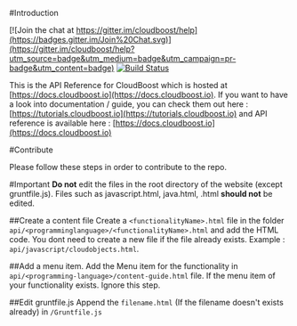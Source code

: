#Introduction

[![Join the chat at https://gitter.im/cloudboost/help](https://badges.gitter.im/Join%20Chat.svg)](https://gitter.im/cloudboost/help?utm_source=badge&utm_medium=badge&utm_campaign=pr-badge&utm_content=badge) [![Build Status](http://cbjenkins.cloudapp.net:8080/buildStatus/icon?job=CbDocumentation)](http://cbjenkins.cloudapp.net:8080/job/CbDocumentation)


This is the API Reference for CloudBoost which is hosted at [https://docs.cloudboost.io](https://docs.cloudboost.io). If you want to have a look into documentation / guide, you can check them out here : [https://tutorials.cloudboost.io](https://tutorials.cloudboost.io) and API reference is available here : [https://docs.cloudboost.io](https://docs.cloudboost.io)

#Contribute

Please follow these steps in order to contribute to the repo. 

#Important
**Do not** edit the files in the root directory of the website (except gruntfile.js). Files such as javascript.html, java.html, <programming-language>.html **should not** be edited.   


##Create a content file
Create a `<functionalityName>.html` file in the folder `api/<programminglanguage>/<functionalityName>.html` and add the HTML code. You dont need to create a new file if the file already exists. Example : `api/javascript/cloudobjects.html`.

##Add a menu item.
Add the Menu item for the functionality in `api/<programming-language>/content-guide.html` file. If the menu item of your functionality exists. Ignore this step. 

##Edit gruntfile.js
Append the `filename.html` (If the filename doesn't exists already) in `/Gruntfile.js` 


